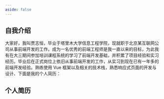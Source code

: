 ```yaml
---
aside: false
---
```


## 自我介绍

大家好，我叫贾志恒，毕业于塔里木大学信息工程学院，现就职于北京某互联网公司从事前端开发的工作。成为一名优秀的前端工程师是我一直以来的目标，为此我有在大三期间参加培训课程系统的学习了前端开发基础，并积累了项目经验和实习经历。毕业后在正式岗位上依旧从事前端开发的工作，从实习到现在已有一年多的前端开发经验。熟练使用 Vue 框架以及相关的技术栈，熟悉响应式页面的开发与设计、下面是我的个人简历：

## 个人简历

<Author/>
